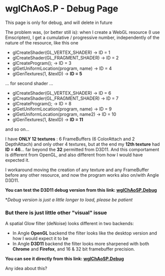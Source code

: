 # wglChAoS.P - Debug Page

This page is only for debug, and will delete in future

The problem was, (or better still is):
when I create a WebGL resource (I use Emscripten), I get a cumulative / progressive number, independently of the nature of the resource, like this one

- glCreateShader(GL_VERTEX_SHADER) -> ID = 1
- glCreateShader(GL_FRAGMENT_SHADER) -> ID = 2
- glCreateProgram(); -> ID = 3
- glGetUniformLocation(program, name) -> ID = 4
- glGenTextures(1, &texID) -> **ID = 5**

... for second shader ...

- glCreateShader(GL_VERTEX_SHADER) -> ID = 6
- glCreateShader(GL_FRAGMENT_SHADER) -> ID = 7
- glCreateProgram(); -> ID = 8
- glGetUniformLocation(program, name) -> ID = 9
- glGetUniformLocation(program, name2) -> ID = 10
- glGenTextures(1, &texID) -> **ID = 11**

and so on... 

I have **ONLY 12 textures** : 6 FrameBuffers (6 ColorAttach and 2 DepthAttach) and only other 4 textures, but at the end my **12th texture** had **ID = 46**... far beyond the **32** permitted from D3D11.
And this comportament is different from OpenGL, and also different from how I would have expected it.

I workaround moving the creation of any texture and any FrameBuffer before any other resource, and now the program works also on/with Angle D3D11.

**You can test the D3D11 debug version from this link: [wglChAoSP.Debug](https://brutpitt.github.io/glChAoS.P/wglChAoSP.Debug/wglChAoSP.html?width=1024&height=1024&maxbuffer=10&lowprec=1&intbuffer=20&tabletmode=0&glowOFF=0&lightGUI=0&Attractor=Hadley)**

**Debug version is just a little longer to load, please be patient*



### But there is just little other "visual" issue 

A spatial Glow filter (deNoise) looks different in two backends: 
- In Angle **OpenGL** backend the filter looks like the desktop version and how I would expect it to be
- In Angle **D3D11** backend the filter looks more sharpened with both **Chrome** and **Firefox**, and 16 & 32 bit framebuffer precision.

**You can see it directly from this link: [wglChAoSP.Debug](https://brutpitt.github.io/glChAoS.P/wglChAoSP.Debug/wglChAoSP.html?width=1024&height=1024&maxbuffer=10&lowprec=1&intbuffer=20&tabletmode=0&glowOFF=0&lightGUI=0&Attractor=MagneticRight)**

Any idea about this?
